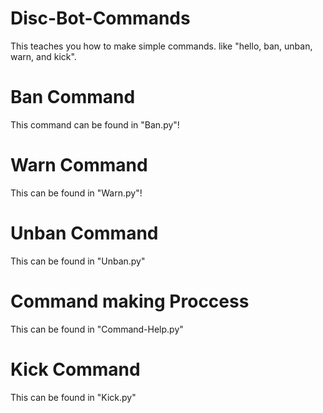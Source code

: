 # Disc-Bot-Commands
This teaches you how to make simple commands. like "hello, ban, unban, warn, and kick".

# Ban Command
This command can be found in "Ban.py"!

# Warn Command
This can be found in "Warn.py"!

# Unban Command
This can be found in "Unban.py"

# Command making Proccess
This can be found in "Command-Help.py"

# Kick Command
This can be found in "Kick.py"
